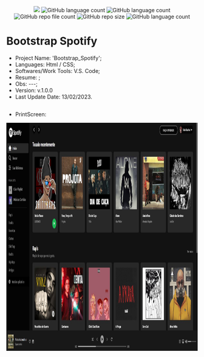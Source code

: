 <p align="center">
  <img src="http://img.shields.io/static/v1?label=STATUS&message=Concluded&color=blue&style=flat"/>
  <img alt="GitHub language count" src="https://img.shields.io/github/languages/count/Rafa-KozAnd/Bootstrap_Spotify">
  <img alt="GitHub language count" src="https://img.shields.io/github/languages/top/Rafa-KozAnd/Bootstrap_Spotify">
  <img alt="GitHub repo file count" src="https://img.shields.io/github/directory-file-count/Rafa-KozAnd/Bootstrap_Spotify">
  <img alt="GitHub repo size" src="https://img.shields.io/github/repo-size/Rafa-KozAnd/Bootstrap_Spotify">
  <img alt="GitHub language count" src="https://img.shields.io/github/license/Rafa-KozAnd/Bootstrap_Spotify">
</p>

# Bootstrap Spotify

- Project Name: 'Bootstrap_Spotify';
- Languages: Html / CSS;
- Softwares/Work Tools: V.S. Code;
- Resume: ;
- Obs: ---;
- Version: v.1.0.0
- Last Update Date: 13/02/2023.

##

- PrintScreen: 
<div>
  <img align="center" height="600" widht="600" src="/Print/Screen.jpg" />
</div><br>
